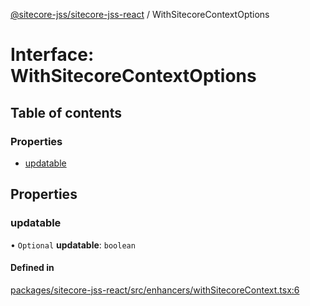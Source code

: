 [@sitecore-jss/sitecore-jss-react](../README.md) / WithSitecoreContextOptions

# Interface: WithSitecoreContextOptions

## Table of contents

### Properties

- [updatable](WithSitecoreContextOptions.md#updatable)

## Properties

### updatable

• `Optional` **updatable**: `boolean`

#### Defined in

[packages/sitecore-jss-react/src/enhancers/withSitecoreContext.tsx:6](https://github.com/Sitecore/jss/blob/ee8b8f899/packages/sitecore-jss-react/src/enhancers/withSitecoreContext.tsx#L6)
